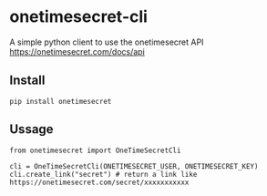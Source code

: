 # onetimesecret-cli

A simple python client to use the onetimesecret API https://onetimesecret.com/docs/api

## Install

`pip install onetimesecret`

## Ussage

```
from onetimesecret import OneTimeSecretCli

cli = OneTimeSecretCli(ONETIMESECRET_USER, ONETIMESECRET_KEY)
cli.create_link("secret") # return a link like https://onetimesecret.com/secret/xxxxxxxxxxx
```
